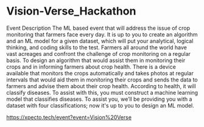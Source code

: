 # Vision-Verse_Hackathon


Event Description The ML based event that will address the issue of crop monitoring that farmers face every day. It is up to you to create an algorithm and an ML model for a given dataset, which will put your analytical, logical thinking, and coding skills to the test. Farmers all around the world have vast acreages and confront the challenge of crop monitoring on a regular basis. To design an algorithm that would assist them in monitoring their crops and in informing farmers about crop health. There is a device available that monitors the crops automatically and takes photos at regular intervals that would aid them in monitoring their crops and sends the data to farmers and advise them about their crop health. According to health, it will classify diseases. To assist with this, you must construct a machine learning model that classifies diseases. To assist you, we’ll be providing you with a dataset with four classifications; now it's up to you to design an ML model.

https://xpecto.tech/event?event=Vision%20Verse
